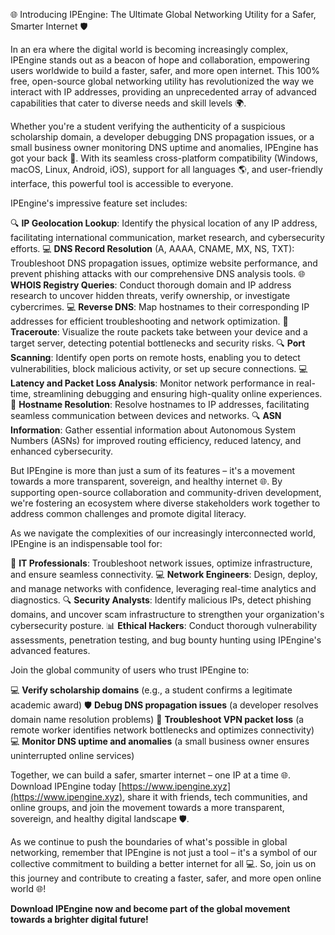 🌐 Introducing IPEngine: The Ultimate Global Networking Utility for a Safer, Smarter Internet 🛡️

In an era where the digital world is becoming increasingly complex, IPEngine stands out as a beacon of hope and collaboration, empowering users worldwide to build a faster, safer, and more open internet. This 100% free, open-source global networking utility has revolutionized the way we interact with IP addresses, providing an unprecedented array of advanced capabilities that cater to diverse needs and skill levels 🌍.

Whether you're a student verifying the authenticity of a suspicious scholarship domain, a developer debugging DNS propagation issues, or a small business owner monitoring DNS uptime and anomalies, IPEngine has got your back 🔑. With its seamless cross-platform compatibility (Windows, macOS, Linux, Android, iOS), support for all languages 🌎, and user-friendly interface, this powerful tool is accessible to everyone.

IPEngine's impressive feature set includes:

🔍 **IP Geolocation Lookup**: Identify the physical location of any IP address, facilitating international communication, market research, and cybersecurity efforts.
💻 **DNS Record Resolution** (A, AAAA, CNAME, MX, NS, TXT): Troubleshoot DNS propagation issues, optimize website performance, and prevent phishing attacks with our comprehensive DNS analysis tools.
🌐 **WHOIS Registry Queries**: Conduct thorough domain and IP address research to uncover hidden threats, verify ownership, or investigate cybercrimes.
💻 **Reverse DNS**: Map hostnames to their corresponding IP addresses for efficient troubleshooting and network optimization.
🚀 **Traceroute**: Visualize the route packets take between your device and a target server, detecting potential bottlenecks and security risks.
🔍 **Port Scanning**: Identify open ports on remote hosts, enabling you to detect vulnerabilities, block malicious activity, or set up secure connections.
💻 **Latency and Packet Loss Analysis**: Monitor network performance in real-time, streamlining debugging and ensuring high-quality online experiences.
📡 **Hostname Resolution**: Resolve hostnames to IP addresses, facilitating seamless communication between devices and networks.
🔍 **ASN Information**: Gather essential information about Autonomous System Numbers (ASNs) for improved routing efficiency, reduced latency, and enhanced cybersecurity.

But IPEngine is more than just a sum of its features – it's a movement towards a more transparent, sovereign, and healthy internet 🌐. By supporting open-source collaboration and community-driven development, we're fostering an ecosystem where diverse stakeholders work together to address common challenges and promote digital literacy.

As we navigate the complexities of our increasingly interconnected world, IPEngine is an indispensable tool for:

🚀 **IT Professionals**: Troubleshoot network issues, optimize infrastructure, and ensure seamless connectivity.
💻 **Network Engineers**: Design, deploy, and manage networks with confidence, leveraging real-time analytics and diagnostics.
🔍 **Security Analysts**: Identify malicious IPs, detect phishing domains, and uncover scam infrastructure to strengthen your organization's cybersecurity posture.
📊 **Ethical Hackers**: Conduct thorough vulnerability assessments, penetration testing, and bug bounty hunting using IPEngine's advanced features.

Join the global community of users who trust IPEngine to:

💻 **Verify scholarship domains** (e.g., a student confirms a legitimate academic award)
🛡️ **Debug DNS propagation issues** (a developer resolves domain name resolution problems)
🚀 **Troubleshoot VPN packet loss** (a remote worker identifies network bottlenecks and optimizes connectivity)
💻 **Monitor DNS uptime and anomalies** (a small business owner ensures uninterrupted online services)

Together, we can build a safer, smarter internet – one IP at a time 🌐. Download IPEngine today [https://www.ipengine.xyz](https://www.ipengine.xyz), share it with friends, tech communities, and online groups, and join the movement towards a more transparent, sovereign, and healthy digital landscape 🛡️.

As we continue to push the boundaries of what's possible in global networking, remember that IPEngine is not just a tool – it's a symbol of our collective commitment to building a better internet for all 💻. So, join us on this journey and contribute to creating a faster, safer, and more open online world 🌐!

**Download IPEngine now and become part of the global movement towards a brighter digital future!**